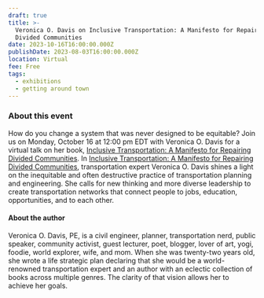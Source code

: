 ```yaml
---
draft: true
title: >-
  Veronica O. Davis on Inclusive Transportation: A Manifesto for Repairing
  Divided Communities
date: 2023-10-16T16:00:00.000Z
publishDate: 2023-08-03T16:00:00.000Z
location: Virtual
fee: Free
tags:
  - exhibitions
  - getting around town
---
```


### About this event 

How do you change a system that was never designed to be equitable? J﻿oin us on Monday, October 16 at 12:00 pm EDT with Veronica O. Davis for a virtual talk on her book, [Inclusive Transportation: A Manifesto for Repairing Divided Communities](https://islandpress.org/books/inclusive-transportation). In [Inclusive Transportation: A Manifesto for Repairing Divided Communities](https://islandpress.org/books/inclusive-transportation), transportation expert Veronica O. Davis shines a light on the inequitable and often destructive practice of transportation planning and engineering. She calls for new thinking and more diverse leadership to create transportation networks that connect people to jobs, education, opportunities, and to each other.

#### About the author

Veronica O. Davis, PE, is a civil engineer, planner, transportation nerd, public speaker, community activist, guest lecturer, poet, blogger, lover of art, yogi, foodie, world explorer, wife, and mom. When she was twenty-two years old, she wrote a life strategic plan declaring that she would be a world-renowned transportation expert and an author with an eclectic collection of books across multiple genres. The clarity of that vision allows her to achieve her goals.
